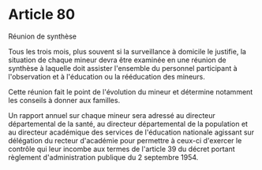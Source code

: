# Article 80

Réunion de synthèse

Tous les trois mois, plus souvent si la surveillance à domicile le justifie, la situation de chaque mineur devra être examinée en une réunion de synthèse à laquelle doit assister l'ensemble du personnel participant à l'observation et à l'éducation ou la rééducation des mineurs.

Cette réunion fait le point de l'évolution du mineur et détermine notamment les conseils à donner aux familles.

Un rapport annuel sur chaque mineur sera adressé au directeur départemental de la santé, au directeur départemental de la population et au directeur académique des services de l'éducation nationale agissant sur délégation du recteur d'académie pour permettre à ceux-ci d'exercer le contrôle qui leur incombe aux termes de l'article 39 du décret portant règlement d'administration publique du 2 septembre 1954.
